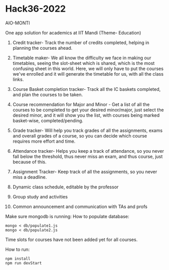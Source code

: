 # Hack36-2022

AIO-MONTI

One app solution for academics at IIT Mandi
(Theme- Education)

1. Credit tracker- Track the number of credits completed, helping in planning the courses ahead. 
2. Timetable maker- We all know the difficulty we face in making our timetables, seeing the slot-sheet which is shared, which is the most confusing sheet in this world. Here, we will only have to put the courses we've enrolled and it will generate the timetable for us, with all the class links.
  
4. Course Basket completion tracker- Track all the IC baskets completed, and plan the courses to be taken. 
5. Course recommendation for Major and Minor - Get a list of all the courses to be completed to get your desired minor/major, just select the desired minor, and it will show you the list, with courses being marked basket-wise, completed/pending. 
6. Grade tracker- Will help you track grades of all the assignments, exams and overall grades of a course, so you can decide which course requires more effort and time.
7. Attendance tracker- Helps you keep a track of attendance, so you never fall below the threshold, thus never miss an exam, and thus course, just because of this.
8. Assignment Tracker- Keep track of all the assignments, so you never miss a deadline.
9. Dynamic class schedule, editable by the professor
10. Group study and activities 
11. Common announcement and communication with TAs and profs

Make sure mongodb is running:
How to populate database:
```
mongo < db/populate1.js
mongo < db/populate2.js
```
Time slots for courses have not been added yet for all courses.

How to run:
```
npm install
npm run devStart
```
